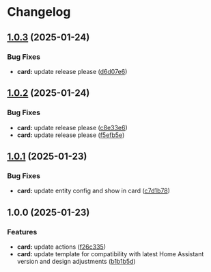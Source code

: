 # Changelog

## [1.0.3](https://github.com/DidacChaves/boilerplate-card/compare/v1.0.2...v1.0.3) (2025-01-24)


### Bug Fixes

* **card:** update release please ([d6d07e6](https://github.com/DidacChaves/boilerplate-card/commit/d6d07e60e6f97417eea77c477f144e821b829a1c))

## [1.0.2](https://github.com/DidacChaves/boilerplate-card/compare/v1.0.1...v1.0.2) (2025-01-24)


### Bug Fixes

* **card:** update release please ([c8e33e6](https://github.com/DidacChaves/boilerplate-card/commit/c8e33e69128ead9ea9dd517c5b8346056925093e))
* **card:** update release please ([f5efb5e](https://github.com/DidacChaves/boilerplate-card/commit/f5efb5e71f5b1fcb4c7b8352525612fb78ac9b4a))

## [1.0.1](https://github.com/DidacChaves/boilerplate-card/compare/v1.0.0...v1.0.1) (2025-01-23)


### Bug Fixes

* **card:** update entity config and show in card ([c7d1b78](https://github.com/DidacChaves/boilerplate-card/commit/c7d1b787371575d1ff902b68d8ee608cb6756cac))

## 1.0.0 (2025-01-23)


### Features

* **card:** update actions ([f26c335](https://github.com/DidacChaves/boilerplate-card/commit/f26c33567c4f1b9254aa3044df04e561417ce201))
* **card:** update template for compatibility with latest Home Assistant version and design adjustments ([b1b1b5d](https://github.com/DidacChaves/boilerplate-card/commit/b1b1b5d588d41d82d895f3ea915f95c80961e206))
